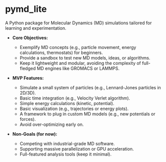 # pymd_lite
A Python package for Molecular Dynamics (MD) simulations tailored for learning and experimentation.

- **Core Objectives:**
  - Exemplify MD concepts (e.g., particle movement, energy calculations, thermostats) for beginners.
  - Provide a sandbox to test new MD models, ideas, or algorithms.
  - Keep it lightweight and modular, avoiding the complexity of full-fledged MD engines like GROMACS or LAMMPS.

- **MVP Features:**
  - Simulate a small system of particles (e.g., Lennard-Jones particles in 2D/3D).
  - Basic time integration (e.g., Velocity Verlet algorithm).
  - Simple energy calculations (kinetic, potential).
  - Basic visualization (e.g., trajectories or energy plots).
  - A framework to plug in custom MD models (e.g., new potentials or forces).
  - Avoid over-optimizing early on.

- **Non-Goals (for now):**
  - Competing with industrial-grade MD software.
  - Supporting massive parallelization or GPU acceleration.
  - Full-featured analysis tools (keep it minimal).
